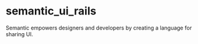 semantic_ui_rails
=================

Semantic empowers designers and developers by creating a language for sharing UI.

